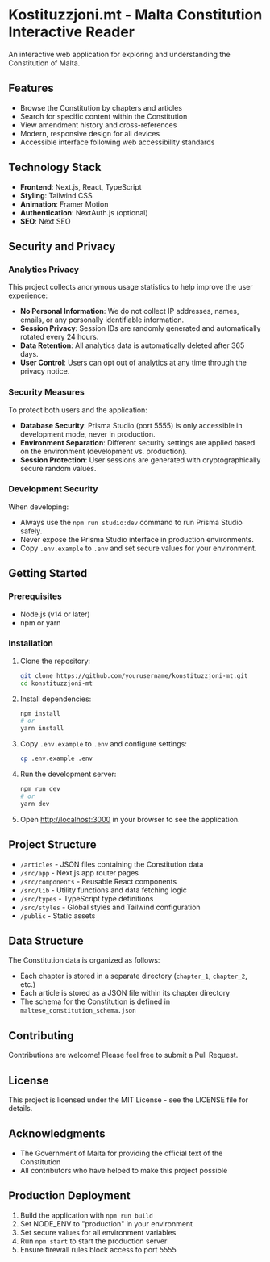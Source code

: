 # Kostituzzjoni.mt - Malta Constitution Interactive Reader

An interactive web application for exploring and understanding the Constitution of Malta.

## Features

- Browse the Constitution by chapters and articles
- Search for specific content within the Constitution
- View amendment history and cross-references
- Modern, responsive design for all devices
- Accessible interface following web accessibility standards

## Technology Stack

- **Frontend**: Next.js, React, TypeScript
- **Styling**: Tailwind CSS
- **Animation**: Framer Motion
- **Authentication**: NextAuth.js (optional)
- **SEO**: Next SEO

## Security and Privacy

### Analytics Privacy

This project collects anonymous usage statistics to help improve the user experience:

- **No Personal Information**: We do not collect IP addresses, names, emails, or any personally identifiable information.
- **Session Privacy**: Session IDs are randomly generated and automatically rotated every 24 hours.
- **Data Retention**: All analytics data is automatically deleted after 365 days.
- **User Control**: Users can opt out of analytics at any time through the privacy notice.

### Security Measures

To protect both users and the application:

- **Database Security**: Prisma Studio (port 5555) is only accessible in development mode, never in production.
- **Environment Separation**: Different security settings are applied based on the environment (development vs. production).
- **Session Protection**: User sessions are generated with cryptographically secure random values.

### Development Security

When developing:

- Always use the `npm run studio:dev` command to run Prisma Studio safely.
- Never expose the Prisma Studio interface in production environments.
- Copy `.env.example` to `.env` and set secure values for your environment.

## Getting Started

### Prerequisites

- Node.js (v14 or later)
- npm or yarn

### Installation

1. Clone the repository:
   ```bash
   git clone https://github.com/yourusername/konstituzzjoni-mt.git
   cd konstituzzjoni-mt
   ```

2. Install dependencies:
   ```bash
   npm install
   # or
   yarn install
   ```

3. Copy `.env.example` to `.env` and configure settings:
   ```bash
   cp .env.example .env
   ```

4. Run the development server:
   ```bash
   npm run dev
   # or
   yarn dev
   ```

5. Open [http://localhost:3000](http://localhost:3000) in your browser to see the application.

## Project Structure

- `/articles` - JSON files containing the Constitution data
- `/src/app` - Next.js app router pages
- `/src/components` - Reusable React components
- `/src/lib` - Utility functions and data fetching logic
- `/src/types` - TypeScript type definitions
- `/src/styles` - Global styles and Tailwind configuration
- `/public` - Static assets

## Data Structure

The Constitution data is organized as follows:

- Each chapter is stored in a separate directory (`chapter_1`, `chapter_2`, etc.)
- Each article is stored as a JSON file within its chapter directory
- The schema for the Constitution is defined in `maltese_constitution_schema.json`

## Contributing

Contributions are welcome! Please feel free to submit a Pull Request.

## License

This project is licensed under the MIT License - see the LICENSE file for details.

## Acknowledgments

- The Government of Malta for providing the official text of the Constitution
- All contributors who have helped to make this project possible 

## Production Deployment

1. Build the application with `npm run build`
2. Set NODE_ENV to "production" in your environment
3. Set secure values for all environment variables
4. Run `npm start` to start the production server
5. Ensure firewall rules block access to port 5555 
